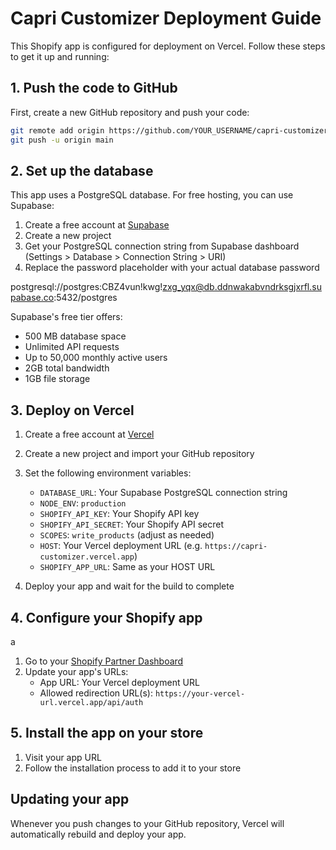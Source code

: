 # Capri Customizer Deployment Guide

This Shopify app is configured for deployment on Vercel. Follow these steps to get it up and running:

## 1. Push the code to GitHub

First, create a new GitHub repository and push your code:

```bash
git remote add origin https://github.com/YOUR_USERNAME/capri-customizer.git
git push -u origin main
```

## 2. Set up the database

This app uses a PostgreSQL database. For free hosting, you can use Supabase:

1. Create a free account at [Supabase](https://supabase.com/)
2. Create a new project
3. Get your PostgreSQL connection string from Supabase dashboard (Settings > Database > Connection String > URI)
4. Replace the password placeholder with your actual database password

postgresql://postgres:CBZ4vun!kwg!zxg_yqx@db.ddnwakabvndrksgjxrfl.supabase.co:5432/postgres

Supabase's free tier offers:
- 500 MB database space
- Unlimited API requests
- Up to 50,000 monthly active users
- 2GB total bandwidth
- 1GB file storage

## 3. Deploy on Vercel

1. Create a free account at [Vercel](https://vercel.com)
2. Create a new project and import your GitHub repository
3. Set the following environment variables:
   - `DATABASE_URL`: Your Supabase PostgreSQL connection string
   - `NODE_ENV`: `production`
   - `SHOPIFY_API_KEY`: Your Shopify API key
   - `SHOPIFY_API_SECRET`: Your Shopify API secret
   - `SCOPES`: `write_products` (adjust as needed)
   - `HOST`: Your Vercel deployment URL (e.g. `https://capri-customizer.vercel.app`)
   - `SHOPIFY_APP_URL`: Same as your HOST URL

4. Deploy your app and wait for the build to complete

## 4. Configure your Shopify app
a
1. Go to your [Shopify Partner Dashboard](https://partners.shopify.com/apps)
2. Update your app's URLs:
   - App URL: Your Vercel deployment URL
   - Allowed redirection URL(s): `https://your-vercel-url.vercel.app/api/auth`

## 5. Install the app on your store

1. Visit your app URL
2. Follow the installation process to add it to your store

## Updating your app

Whenever you push changes to your GitHub repository, Vercel will automatically rebuild and deploy your app. 
